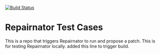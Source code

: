 [![Build Status](https://travis-ci.com/zen93/repairnator-test-repository.svg?branch=main)](https://travis-ci.com/zen93/repairnator-test-repository)

# Repairnator Test Cases

This is a repo that triggers Repairnator to run and propose a patch. This is for testing Repairnator locally.
added this line to trigger build.


